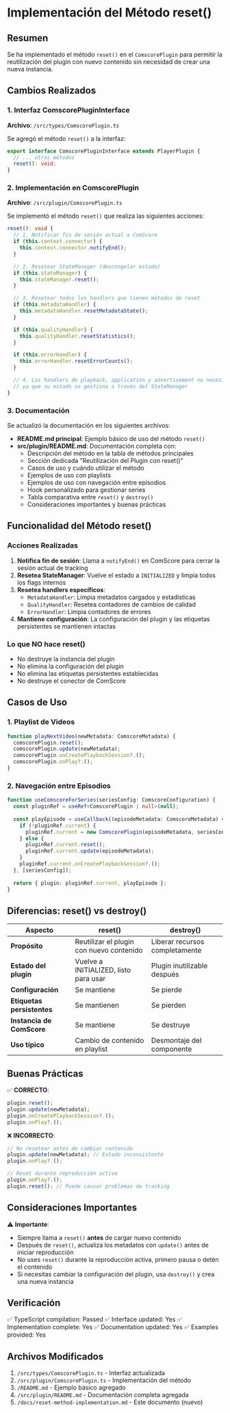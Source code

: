 # Implementación del Método reset()

## Resumen

Se ha implementado el método `reset()` en el `ComscorePlugin` para permitir la reutilización del plugin con nuevo contenido sin necesidad de crear una nueva instancia.

## Cambios Realizados

### 1. Interfaz ComscorePluginInterface
**Archivo**: `/src/types/ComscorePlugin.ts`

Se agregó el método `reset()` a la interfaz:

```typescript
export interface ComscorePluginInterface extends PlayerPlugin {
  // ... otros métodos
  reset(): void;
}
```

### 2. Implementación en ComscorePlugin
**Archivo**: `/src/plugin/ComscorePlugin.ts`

Se implementó el método `reset()` que realiza las siguientes acciones:

```typescript
reset(): void {
  // 1. Notificar fin de sesión actual a ComScore
  if (this.context.connector) {
    this.context.connector.notifyEnd();
  }

  // 2. Resetear StateManager (descongelar estado)
  if (this.stateManager) {
    this.stateManager.reset();
  }

  // 3. Resetear todos los handlers que tienen métodos de reset
  if (this.metadataHandler) {
    this.metadataHandler.resetMetadataState();
  }

  if (this.qualityHandler) {
    this.qualityHandler.resetStatistics();
  }

  if (this.errorHandler) {
    this.errorHandler.resetErrorCounts();
  }

  // 4. Los handlers de playback, application y advertisement no necesitan reset
  // ya que su estado se gestiona a través del StateManager
}
```

### 3. Documentación

Se actualizó la documentación en los siguientes archivos:

- **README.md principal**: Ejemplo básico de uso del método `reset()`
- **src/plugin/README.md**: Documentación completa con:
  - Descripción del método en la tabla de métodos principales
  - Sección dedicada "Reutilización del Plugin con reset()"
  - Casos de uso y cuándo utilizar el método
  - Ejemplos de uso con playlists
  - Ejemplos de uso con navegación entre episodios
  - Hook personalizado para gestionar series
  - Tabla comparativa entre `reset()` y `destroy()`
  - Consideraciones importantes y buenas prácticas

## Funcionalidad del Método reset()

### Acciones Realizadas

1. **Notifica fin de sesión**: Llama a `notifyEnd()` en ComScore para cerrar la sesión actual de tracking
2. **Resetea StateManager**: Vuelve el estado a `INITIALIZED` y limpia todos los flags internos
3. **Resetea handlers específicos**:
   - `MetadataHandler`: Limpia metadatos cargados y estadísticas
   - `QualityHandler`: Resetea contadores de cambios de calidad
   - `ErrorHandler`: Limpia contadores de errores
4. **Mantiene configuración**: La configuración del plugin y las etiquetas persistentes se mantienen intactas

### Lo que NO hace reset()

- No destruye la instancia del plugin
- No elimina la configuración del plugin
- No elimina las etiquetas persistentes establecidas
- No destruye el conector de ComScore

## Casos de Uso

### 1. Playlist de Videos
```typescript
function playNextVideo(newMetadata: ComscoreMetadata) {
  comscorePlugin.reset();
  comscorePlugin.update(newMetadata);
  comscorePlugin.onCreatePlaybackSession?.();
  comscorePlugin.onPlay?.();
}
```

### 2. Navegación entre Episodios
```typescript
function useComscoreForSeries(seriesConfig: ComscoreConfiguration) {
  const pluginRef = useRef<ComscorePlugin | null>(null);
  
  const playEpisode = useCallback((episodeMetadata: ComscoreMetadata) => {
    if (!pluginRef.current) {
      pluginRef.current = new ComscorePlugin(episodeMetadata, seriesConfig);
    } else {
      pluginRef.current.reset();
      pluginRef.current.update(episodeMetadata);
    }
    pluginRef.current.onCreatePlaybackSession?.();
  }, [seriesConfig]);
  
  return { plugin: pluginRef.current, playEpisode };
}
```

## Diferencias: reset() vs destroy()

| Aspecto | reset() | destroy() |
|---------|---------|-----------|
| **Propósito** | Reutilizar el plugin con nuevo contenido | Liberar recursos completamente |
| **Estado del plugin** | Vuelve a INITIALIZED, listo para usar | Plugin inutilizable después |
| **Configuración** | Se mantiene | Se pierde |
| **Etiquetas persistentes** | Se mantienen | Se pierden |
| **Instancia de ComScore** | Se mantiene | Se destruye |
| **Uso típico** | Cambio de contenido en playlist | Desmontaje del componente |

## Buenas Prácticas

✅ **CORRECTO**:
```typescript
plugin.reset();
plugin.update(newMetadata);
plugin.onCreatePlaybackSession?.();
plugin.onPlay?.();
```

❌ **INCORRECTO**:
```typescript
// No resetear antes de cambiar contenido
plugin.update(newMetadata); // Estado inconsistente
plugin.onPlay?.();

// Reset durante reproducción activa
plugin.onPlay?.();
plugin.reset(); // Puede causar problemas de tracking
```

## Consideraciones Importantes

⚠️ **Importante**:
- Siempre llama a `reset()` **antes** de cargar nuevo contenido
- Después de `reset()`, actualiza los metadatos con `update()` antes de iniciar reproducción
- No uses `reset()` durante la reproducción activa, primero pausa o detén el contenido
- Si necesitas cambiar la configuración del plugin, usa `destroy()` y crea una nueva instancia

## Verificación

✅ TypeScript compilation: Passed
✅ Interface updated: Yes
✅ Implementation complete: Yes
✅ Documentation updated: Yes
✅ Examples provided: Yes

## Archivos Modificados

1. `/src/types/ComscorePlugin.ts` - Interfaz actualizada
2. `/src/plugin/ComscorePlugin.ts` - Implementación del método
3. `/README.md` - Ejemplo básico agregado
4. `/src/plugin/README.md` - Documentación completa agregada
5. `/docs/reset-method-implementation.md` - Este documento (nuevo)
